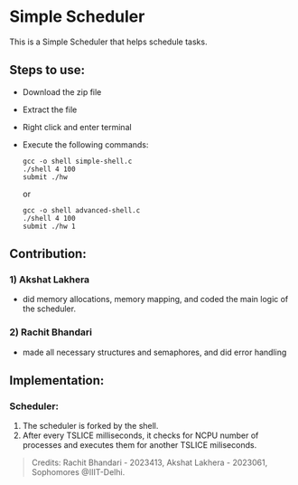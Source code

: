 # Simple Scheduler
This is a Simple Scheduler that helps schedule tasks.

## Steps to use:

- Download the zip file
- Extract the file
- Right click and enter terminal
- Execute the following commands:
  
      gcc -o shell simple-shell.c
      ./shell 4 100
      submit ./hw
  
  or
  
      gcc -o shell advanced-shell.c
      ./shell 4 100
      submit ./hw 1

## Contribution:

### 1) Akshat Lakhera
- did memory allocations, memory mapping, and coded the main logic of the scheduler.

### 2) Rachit Bhandari
- made all necessary structures and semaphores, and did error handling

## Implementation:

### Scheduler:

1) The scheduler is forked by the shell.
2) After every TSLICE milliseconds, it checks for NCPU number of processes and executes them for another TSLICE miliseconds.

> Credits: Rachit Bhandari - 2023413, Akshat Lakhera - 2023061, Sophomores @IIIT-Delhi.
